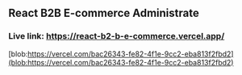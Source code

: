 ## React B2B E-commerce Administrate 
### Live link: https://react-b2-b-e-commerce.vercel.app/
[blob:https://vercel.com/bac26343-fe82-4f1e-9cc2-eba813f2fbd2](blob:https://vercel.com/bac26343-fe82-4f1e-9cc2-eba813f2fbd2)
